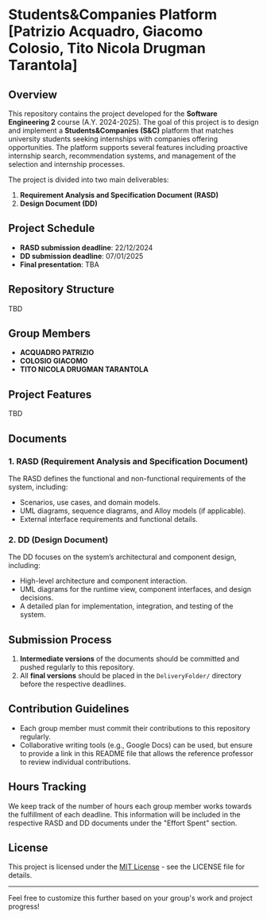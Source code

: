 # Students&Companies Platform [Patrizio Acquadro, Giacomo Colosio, Tito Nicola Drugman Tarantola]

## Overview

This repository contains the project developed for the **Software Engineering 2** course (A.Y. 2024-2025). The goal of this project is to design and implement a **Students&Companies (S&C)** platform that matches university students seeking internships with companies offering opportunities. The platform supports several features including proactive internship search, recommendation systems, and management of the selection and internship processes.

The project is divided into two main deliverables:
1. **Requirement Analysis and Specification Document (RASD)**
2. **Design Document (DD)**

## Project Schedule
- **RASD submission deadline**: 22/12/2024
- **DD submission deadline**: 07/01/2025
- **Final presentation**: TBA

## Repository Structure
TBD

## Group Members
- **ACQUADRO PATRIZIO**
- **COLOSIO GIACOMO**
- **TITO NICOLA DRUGMAN TARANTOLA**

## Project Features 

TBD

## Documents

### 1. RASD (Requirement Analysis and Specification Document)
The RASD defines the functional and non-functional requirements of the system, including:
- Scenarios, use cases, and domain models.
- UML diagrams, sequence diagrams, and Alloy models (if applicable).
- External interface requirements and functional details.
  
### 2. DD (Design Document)
The DD focuses on the system’s architectural and component design, including:
- High-level architecture and component interaction.
- UML diagrams for the runtime view, component interfaces, and design decisions.
- A detailed plan for implementation, integration, and testing of the system.

## Submission Process
1. **Intermediate versions** of the documents should be committed and pushed regularly to this repository.
2. All **final versions** should be placed in the `DeliveryFolder/` directory before the respective deadlines.

## Contribution Guidelines

- Each group member must commit their contributions to this repository regularly.
- Collaborative writing tools (e.g., Google Docs) can be used, but ensure to provide a link in this README file that allows the reference professor to review individual contributions.
  
## Hours Tracking
We keep track of the number of hours each group member works towards the fulfillment of each deadline. This information will be included in the respective RASD and DD documents under the "Effort Spent" section.

## License

This project is licensed under the [MIT License](LICENSE) - see the LICENSE file for details.

---

Feel free to customize this further based on your group's work and project progress!
